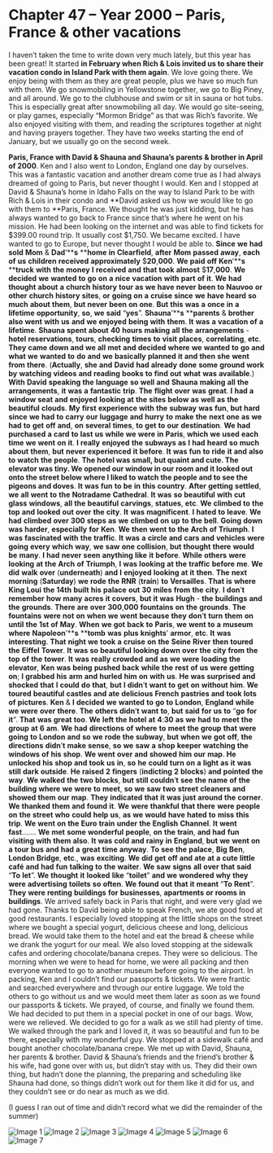 # Chapter 47 – Year 2000 – Paris, France & other vacations

I haven’t taken the time to write down very much lately, but this year has been great!
It started **in February when Rich & Lois invited us to share their vacation condo in Island Park with them again**.  We love going there.  We enjoy being with them as they are great people, plus we have so much fun with them.  We go snowmobiling in Yellowstone together, we go to Big Piney, and all around.  We go to the clubhouse and swim or sit in sauna or hot tubs.  This is especially great after snowmobiling all day.  We would go site-seeing, or play games, especially “Mormon Bridge” as that was Rich’s favorite.  We also enjoyed visiting with them, and reading the scriptures together at night and having prayers together.  They have two weeks starting the end of January, but we usually go on the second week.

**Paris, France with David & Shauna and Shauna’s parents & brother in April of 2000**.  Ken and I also went to London, England one day by ourselves.  This was a fantastic vacation and another dream come true as I had always dreamed of going to Paris, but never thought I would.
Ken and I stopped at David & Shauna’s home in Idaho Falls on the way to Island Park to be with Rich & Lois in their condo and **David asked us how we would like to go with them to **Paris, France.  We thought he was just kidding, but he has always wanted to go back to France since that’s where he went on his mission.  He had been looking on the internet and was able to find tickets for $399.00 round trip.  It usually cost $1,750.  We became excited.  I have wanted to go to Europe, but never thought I would be able to.
****Since**** ****we**** ****had**** ****sold**** ****Mom**** & ****Dad****’******s**** ******home**** ****in**** ****Clearfield****, ****after**** ****Mom**** ****passed**** ****away****, ****each**** ****of**** ****us**** ****children**** ****received**** ****approximately**** $****20****,****000****.  ****We**** ****paid**** ****off**** ****Ken****’******s**** ******truck**** ****with**** ****the**** ****money**** ****I**** ****received**** ****and**** ****that**** ****took**** ****almost**** $****17****,****000****.  ****We**** ****decided**** ****we**** ****wanted**** ****to**** ****go**** ****on**** ****a**** ****nice**** ****vacation**** ****with**** ****part**** ****of**** ****it****.  ****We**** ****had**** ****thought**** ****about**** ****a**** ****church**** ****history**** ****tour**** ****as**** ****we**** ****have**** ****never**** ****been**** ****to**** ****Nauvoo**** ****or**** ****other**** ****church**** ****history**** ****sites****, ****or**** ****going**** ****on**** ****a**** ****cruise**** ****since**** ****we**** ****have**** ****heard**** ****so**** ****much**** ****about**** ****them****, ****but**** ****never**** ****been**** ****on**** ****one****. ****But**** ****this**** ****was**** ****a**** ****once**** ****in**** ****a**** ****lifetime**** ****opportunity****, ****so****, ****we**** ****said**** “****yes****”.  ****Shauna****’******s**** ******parents**** & ****brother**** ****also**** ****went**** ****with**** ****us**** ****and**** ****we**** ****enjoyed**** ****being**** ****with**** ****them****.  ****It**** ****was**** ****a**** ****vacation**** ****of**** ****a**** ****lifetime****.  ****Shauna**** ****spent**** ****about**** ****40**** ****hours**** ****making**** ****all**** ****the**** ****arrangements**** - ****hotel**** ****reservations****, ****tours****, ****checking**** ****times**** ****to**** ****visit**** ****places****, ****correlating****, ****etc****.  ****They**** ****came**** ****down**** ****and**** ****we**** ****all**** ****met**** ****and**** ****decided**** ****where**** ****we**** ****wanted**** ****to**** ****go**** ****and**** ****what**** ****we**** ****wanted**** ****to**** ****do**** ****and**** ****we**** ****basically**** ****planned**** ****it**** ****and**** ****then**** ****she**** ****went**** ****from**** ****there****.  (****Actually****, ****she**** ****and**** ****David**** ****had**** ****already**** ****done**** ****some**** ****ground**** ****work**** ****by**** ****watching**** ****videos**** ****and**** ****reading**** ****books**** ****to**** ****find**** ****out**** ****what**** ****was**** ****available****.)  ****With**** ****David**** ****speaking**** ****the**** ****language**** ****so**** ****well**** ****and**** ****Shauna**** ****making**** ****all**** ****the**** ****arrangements****, ****it**** ****was**** ****a**** ****fantastic**** ****trip****.  ****The**** ****flight**** ****over**** ****was**** ****great****.  ****I**** ****had**** ****a**** ****window**** ****seat**** ****and**** ****enjoyed**** ****looking**** ****at**** ****the**** ****sites**** ****below**** ****as**** ****well**** ****as**** ****the**** ****beautiful**** ****clouds****.  ****My**** ****first**** ****experience**** ****with**** ****the**** ******subway****** ****was**** ****fun****, ****but**** ****hard**** ****since**** ****we**** ****had**** ****to**** ****carry**** ****our**** ****luggage**** ****and**** ****hurry**** ****to**** ****make**** ****the**** ****next**** ****one**** ****as**** ****we**** ****had**** ****to**** ****get**** ****off**** ****and****, ****on**** ****several**** ****times****, ****to**** ****get**** ****to**** ****our**** ****destination****.  ****We**** ****had**** ****purchased**** ****a**** ****card**** ****to**** ****last**** ****us**** ****while**** ****we**** ****were**** ****in**** ****Paris****, ****which**** ****we**** ****used**** ****each**** ****time**** ****we**** ****went**** ****on**** ****it****.  ****I**** ****really**** ****enjoyed**** ****the**** ****subways****  ****as**** ****I**** ****had**** ****heard**** ****so**** ****much**** ****about**** ****them****, ****but**** ****never**** ****experienced**** ****it**** ****before****.  ****It**** ****was**** ****fun**** ****to**** ****ride**** ****it**** ****and**** ****also**** ****to**** ****watch**** ****the**** ****people****.  ******The**** ****hotel**** ****was**** ****small****, ****but**** ****quaint**** ****and**** ****cute****.  ****The**** ****elevator**** ****was**** ****tiny****.  ****We**** ****opened**** ****our**** ****window**** ****in**** ****our**** ****room**** ****and**** ****it**** ****looked**** ****out**** ****onto**** ****the**** ****street**** ****below**** ****where**** ****I**** ****liked**** ****to**** ****watch**** ****the**** ****people**** ****and**** ****to**** ****see**** ****the**** ****pigeons**** ****and**** ****doves******.  ****It**** ****was**** ****fun**** ****to**** ****be**** ****in**** ****this**** ****country****.  ****After**** ****getting**** ****settled****, ****we**** ****all**** ****went**** ****to**** ****the**** ****Notradame**** ****Cathedral****.  ****It**** ****was**** ****so**** ****beautiful**** ****with**** ****cut**** ****glass**** ****windows****, ****all**** ****the**** ****beautiful**** ****carvings****, ****statues****, ****etc****.  ****We**** ****climbed**** ****to**** ****the**** ****top**** ****and**** ****looked**** ****out**** ****over**** ****the**** ****city****.  ****It**** ****was**** ****magnificent****.  ****I**** ****hated**** ****to**** ****leave****.  ****We**** ****had**** ****climbed**** ****over**** ****300**** ****steps**** ****as**** ****we**** ****climbed**** ****on**** ****up**** ****to**** ****the**** ****bell****.  ****Going**** ****down**** ****was**** ****harder****, ****especially**** ****for**** ****Ken****.  ****We**** ****then**** ****went**** ****to**** ****the**** ****Arch**** ****of**** ****Triumph****.  ****I**** ****was**** ****fascinated**** ****with**** ****the**** ****traffic****.  ****It**** ****was**** ****a**** ****circle**** ****and**** ****cars**** ****and**** ****vehicles**** ****were**** ****going**** ****every**** ****which**** ****way****, ****we**** ****saw**** ****one**** ****collision****, ****but**** ****thought**** ****there**** ****would**** ****be**** ****many****.  ****I**** ****had**** ****never**** ****seen**** ****anything**** ****like**** ****it**** ****before****.  ****While**** ****others**** ****were**** ****looking**** ****at**** ****the**** ****Arch**** ****of**** ****Triumph****, ****I**** ****was**** ****looking**** ****at**** ****the**** ****traffic**** ****before**** ****me****.  ****We**** ****did**** ****walk**** ****over**** (****underneath****) ****and**** ****I**** ****enjoyed**** ****looking**** ****at**** ****it**** ****then****.  ****The**** ****next**** ****morning**** (****Saturday****) ****we**** ****rode**** ****the**** ****RNR**** (****train****) ****to**** ****Versailles****.  ****That**** ****is**** ****where**** ****King**** ****Loui**** ****the**** ****14th**** ****built**** ****his**** ****palace**** ****out**** ****30**** ****miles**** ****from**** ****the**** ****city****.  ****I**** ****don****’****t**** ****remember**** ****how**** ****many**** ****acres**** ****it**** ****covers****, ****but**** ****it**** ****was**** ****Hugh**** - ****the**** ****buildings**** ****and**** ****the**** ****grounds****.  ****There**** ****are**** ****over**** ****300****,****000**** ****fountains**** ****on**** ****the**** ****grounds****. ****The**** ****fountains**** ****were**** ****not**** ****on**** ****when**** ****we**** ****went**** ****because**** ****they**** ****don****’****t**** ****turn**** ****them**** ****on**** ****until**** ****the**** ****1st**** ****of**** ****May****.  ****When**** ****we**** ****got**** ****back**** ****to**** ****Paris****, ****we**** ****went**** ****to**** ****a**** ****museum**** ****where**** ****Napoleon****’******s**** ******tomb**** ****was**** ****plus**** ****knights****’ ****armor****, ****etc****.  ****It**** ****was**** ****interesting****.  ****That**** ****night**** ****we**** ****took**** ****a**** ****cruise**** ****on**** ****the**** ****Seine**** ****River**** ****then**** ****toured**** ****the**** ****Eiffel**** ****Tower****.  ****It**** ****was**** ****so**** ****beautiful**** ****looking**** ****down**** ****over**** ****the**** ****city**** ****from**** ****the**** ****top**** ****of**** ****the**** ****tower****.  ****It**** ****was**** ****really**** ****crowded**** ****and**** ****as**** ****we**** ****were**** ****loading**** ****the**** ****elevator****, ****Ken**** ****was**** ****being**** ****pushed**** ****back**** ****while**** ****the**** ****rest**** ****of**** ****us**** ****were**** ****getting**** ****on****; ****I**** ****grabbed**** ****his**** ****arm**** ****and**** ****hurled**** ****him**** ****on**** ****with**** ****us****.  ****He**** ****was**** ****surprised**** ****and**** ****shocked**** ****that**** ****I**** ****could**** ****do**** ****that****, ****but**** ****I**** ****didn****’****t**** ****want**** ****to**** ****get**** ****on**** ****without**** ****him****.   ****We**** ****toured**** ****beautiful**** ****castles**** ****and**** ****ate**** ****delicious**** ****French**** ****pastries**** ****and**** ****took**** ****lots**** ****of**** ****pictures****.
********Ken******** & ********I******** ********decided******** ********we******** ********wanted******** ********to******** ********go******** ********to******** ********London********, ********England******** ********while******** ********we******** ********were******** ********over******** ********there********.  ********The******** ********others******** ********didn********’********t******** ********want******** ********to********, ********but******** ********said******** ********for******** ********us******** ********to******** “********go******** ********for******** ********it********”.  ********That******** ********was******** ********great******** ********too********.  ********We******** ********left******** ********the******** ********hotel******** ********at******** ********4********:********30******** ********as******** ********we******** ********had******** ********to******** ********meet******** ********the******** ********group******** ********at******** ********6******** ********am********.  ********We******** ********had******** ********directions******** ********of******** ********where******** ********to******** ********meet******** ********the******** ********group******** ********that******** ********were******** ********going******** ********to******** ********London******** ********and******** ********so******** ********we******** ********rode******** ********the******** ********subway********, ********but******** ********when******** ********we******** ********got******** ********off********, ********the******** ********directions******** ********didn********’********t******** ********make******** ********sense********, ********so******** ********we******** ********saw******** ********a******** ********shop******** ********keeper******** ********watching******** ********the******** ********windows******** ********of******** ********his******** ********shop********.  ********We******** ********went******** ********over******** ********and******** ********showed******** ********him******** ********our******** ********map********.  ********He******** ********unlocked******** ********his******** ********shop******** ********and******** ********took******** ********us******** ********in********, ********so******** ********he******** ********could******** ********turn******** ********on******** ********a******** ********light******** ********as******** ********it******** ********was******** ********still******** ********dark******** ********outside********.  ********He******** ********raised******** ********2******** ********fingers******** (********indicting******** ********2******** ********blocks********) ********and******** ********pointed******** ********the******** ********way********.  ********We******** ********walked******** ********the******** ********two******** ********blocks********, ********but******** ********still******** ********couldn********’********t******** ********see******** ********the******** ********name******** ********of******** ********the******** ********building******** ********where******** ********we******** ********were******** ********to******** ********meet********, ********so******** ********we******** ********saw******** ********two******** ********street******** ********cleaners******** ********and******** ********showed******** ********them******** ********our******** ********map********.  ********They******** ********indicated******** ********that******** ********it******** ********was******** ********just******** ********around******** ********the******** ********corner********.  ********We******** ********thanked******** ********them******** ********and******** ********found******** ********it********.  ********We******** ********were******** ********thankful******** ********that******** ********there******** ********were******** ********people******** ********on******** ********the******** ********street******** ********who******** ********could******** ********help******** ********us********, ********as******** ********we******** ********would******** ********have******** ********hated******** ********to******** ********miss******** ********this******** ********trip********.   ********We******** ********went******** ********on******** ********the******** ********Euro******** ********train******** ********under******** ********the******** ********English******** ********Channel********.  ********It******** ********went******** ********fast********.......  ********We******** ********met******** ********some******** ********wonderful******** ********people********, ********on******** ********the******** ********train********, ********and******** ********had******** ********fun******** ********visiting******** ********with******** ********them******** ********also********.  ********It******** ********was******** ********cold******** ********and******** ********rainy******** ********in******** ********England********, ********but******** ********we******** ********went******** ********on******** ********a******** ********tour******** ********bus******** ********and******** ********had******** ********a******** ********great******** ********time******** ********anyway********.  ********To******** ********see******** ********the******** ********palace********, ********Big******** ********Ben********, ********London******** ********Bridge********, ********etc********., ********was******** ********exciting********.  ********We******** ********did******** ********get******** ********off******** ********and******** ********ate******** ********at******** ********a******** ********cute******** ********little******** ********café******** ********and******** ********had******** ********fun******** ********talking******** ********to******** ********the******** ********waiter********.  ********We******** ********saw******** ********signs******** ********all******** ********over******** ********that******** ********said******** “********To******** ********let********”.  ********We******** ********thought******** ********it******** ********looked******** ********like******** “********toilet********” ********and******** ********we******** ********wondered******** ********why******** ********they******** ********were******** ********advertising******** ********toilets******** ********so******** ********often********.  ********We******** ********found******** ********out******** ********that******** ********it******** ********meant******** “********To******** ********Rent********”.  ********They******** ********were******** ********renting******** ********buildings******** ********for******** ********businesses********, ********apartments******** ********or******** ********rooms******** ********in******** ********buildings********.
We arrived safely back in Paris that night, and were very glad we had gone.
Thanks to David being able to speak French, we ate good food at good restaurants.  I especially loved stopping at the little shops on the street where we bought a special yogurt, delicious cheese and long, delicious bread.  We would take them to the hotel and eat the bread & cheese while we drank the yogurt for our meal.  We also loved stopping at the sidewalk cafes and ordering chocolate/banana crepes.  They were so delicious.
The morning when we were to head for home, we were all packing and then everyone wanted to go to another museum before going to the airport.  In packing, Ken and I couldn’t find our passports & tickets.  We were frantic and searched everywhere and through our entire luggage.  We told the others to go without us and we would meet them later as soon as we found our passports & tickets.  We prayed, of course, and finally we found them.  We had decided to put them in a special pocket in one of our bags.  Wow, were we relieved.  We decided to go for a walk as we still had plenty of time.  We walked through the park and I loved it, it was so beautiful and fun to be there, especially with my wonderful guy.  We stopped at a sidewalk café and bought another chocolate/banana crepe.  We met up with David, Shauna, her parents & brother.  David & Shauna’s friends and the friend’s brother & his wife, had gone over with us, but didn’t stay with us.  They did their own thing, but hadn’t done the planning, the preparing and scheduling like Shauna had done, so things didn’t work out for them like it did for us, and they couldn’t see or do near as much as we did.

(I guess I ran out of time and didn’t record what we did the remainder of the summer)




![Image 1](https://davidbrowning.github.io/history/Maes_life_history/mdout/images/Chapter_47-_2000_-_Vacations_-_Paris,_France_&_other_vacations_img1.jpeg)
![Image 2](https://davidbrowning.github.io/history/Maes_life_history/mdout/images/Chapter_47-_2000_-_Vacations_-_Paris,_France_&_other_vacations_img2.jpeg)
![Image 3](https://davidbrowning.github.io/history/Maes_life_history/mdout/images/Chapter_47-_2000_-_Vacations_-_Paris,_France_&_other_vacations_img3.jpeg)
![Image 4](https://davidbrowning.github.io/history/Maes_life_history/mdout/images/Chapter_47-_2000_-_Vacations_-_Paris,_France_&_other_vacations_img4.jpeg)
![Image 5](https://davidbrowning.github.io/history/Maes_life_history/mdout/images/Chapter_47-_2000_-_Vacations_-_Paris,_France_&_other_vacations_img5.jpeg)
![Image 6](https://davidbrowning.github.io/history/Maes_life_history/mdout/images/Chapter_47-_2000_-_Vacations_-_Paris,_France_&_other_vacations_img6.jpeg)
![Image 7](https://davidbrowning.github.io/history/Maes_life_history/mdout/images/Chapter_47-_2000_-_Vacations_-_Paris,_France_&_other_vacations_img7.jpeg)